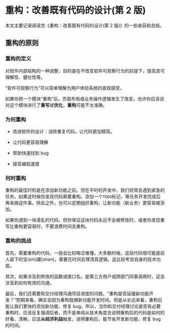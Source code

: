 # 重构：改善既有代码的设计(第 2 版)

本文主要记录阅读完《重构：改善既有代码的设计(第 2 版)》的一些收获和总结。

## 重构的原则

### 重构的定义

对软件内部结构的一种调整，目的是在不改变软件可观察行为的前提下，提高其可理解性、健壮性等。

“软件可观察行为”可以简单理解为用户体验系统的直观感受。

如果你把一个模块“重构”后，页面布局或业务操作逻辑发生了改变，也许你应该说对这个模块进行了**重写**或**优化**，**重构**可能不太准确。

### 为何重构

- 改进软件的设计：消除重复代码，让代码更加精简。

- 让代码更容易理解

- 帮助快速找到 bug

- 提高编程速度

### 何时重构

重构的最佳时机是在添加新功能之前。但在平时的开发中，我们经常会遇到紧急的任务，如果这时候你发现代码需要重构。添加一个`TODO`标记，等任务开发完成后再来做这件事。除此之外，也可以定期组织重构，让新功能（新业务）更容易被添加。

如果你遇到一块凌乱的代码，但你保证这块代码永远不会被修改时，或者你发现重写比重构更容易时，不要浪费时间去重构。

### 重构的挑战

首先，需要重构的代码，一般会比较晦涩难懂。大多数时候，这段代码很可能是前人留下的宝(shi)藏(shan)，需要花时间去理清其逻辑，这比较考验自身的技术功底。

其次，如果涉及到修改的函数或接口名，是第三方用户或跨部门同事调用时，这会涉及到如何有效的沟通。

最后，我们还需要和交付经理沟通项目进度的问题。“重构是否延缓新功能开发？”短期来看，确实会因为重构耽搁新功能开发时间。但是从长远来看，重构后能让我们更快的添加新功能、修复 bug。所以，当你和交付经理讨论是否有必要重构时，应该反复强调后者。而不是单纯从技术角度去说明重构后的代码是如何的好看、清晰。应该**从经济利益**触发，说明重构后，能节省开发新功能、修复 bug 的时间。
